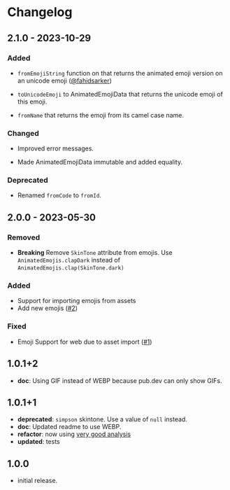 # Changelog

## 2.1.0 - 2023-10-29

### Added

- `fromEmojiString` function on that returns the animated emoji version on an unicode emoji ([@fahidsarker]([(https://github.com/fahidsarker)]))
  
- `toUnicodeEmoji` to AnimatedEmojiData that returns the unicode emoji of this emoji.

- `fromName` that returns the emoji from its camel case name. 

### Changed

- Improved error messages.

- Made AnimatedEmojiData immutable and added equality.

### Deprecated

- Renamed `fromCode` to `fromId`.

## 2.0.0 - 2023-05-30

### Removed

- **Breaking** Remove `SkinTone` attribute from emojis. Use `AnimatedEmojis.clapDark` instead of `AnimatedEmojis.clap(SkinTone.dark)`  

### Added

- Support for importing emojis from assets
- Add new emojis ([#2](https://github.com/RoundedInfinity/animated_emoji/issues/2))

### Fixed

- Emoji Support for web due to asset import ([#1](https://github.com/RoundedInfinity/animated_emoji/issues/1))

## 1.0.1+2

- **doc**: Using GIF instead of WEBP because pub.dev can only show GIFs.

## 1.0.1+1

- **deprecated**:  `simpson` skintone. Use a value of `null` instead.
- **doc**: Updated readme to use WEBP.
- **refactor**: now using [very good analysis](https://pub.dev/packages/very_good_analysis)
- **updated**: tests

## 1.0.0

- initial release.
